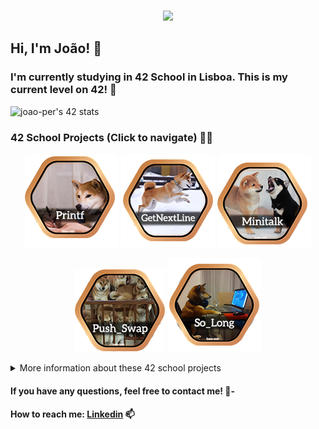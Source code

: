 <p align="center">
<br>
<img src="https://readme-typing-svg.herokuapp.com/?size=25&color=2586F7&center=true&vCenter=true&lines=Welcome+to+my+Github">
</a>

## Hi, I'm João! 🤝

### I'm currently studying in 42 School in Lisboa. This is my current level on 42! 🙏

![joao-per's 42 stats](https://badge.mediaplus.ma/levi/joao-per?1337Badge=off&UM6P=off)

### 42 School Projects (Click to navigate) 🧑‍💻

<div align="center">

<a href="https://github.com/joao-per/printf">![42 Printf](https://github.com/joao-per/joao-per/blob/main/Badges/Printf.png)</a>
<a href="https://github.com/joao-per/get_next_line">![42 GNL](https://github.com/joao-per/joao-per/blob/main/Badges/GetNextLine.png)</a>
<a href="https://github.com/joao-per/minitalk">![42 Minitalk](https://github.com/joao-per/joao-per/blob/main/Badges/Minitalk.png)</a>

</div>

<div align="center">

<a href="https://github.com/joao-per/Push_Swap">![42 PushSwap](https://github.com/joao-per/joao-per/blob/main/Badges/Push_Swap.png)</a>
<a href="https://github.com/joao-per/So_Long">![42 So_Long](https://github.com/joao-per/joao-per/blob/main/Badges/So_Long.png)</a>

</div>
<details>
<summary>More information about these 42 school projects</summary>

| Project                                                  |  Language  | Grade| Description                                                           |
|----------------------------------------------------------|------------|------|-----------------------------------------------------------------------|
| [libft](https://github.com/joao-per/libft)               | C          | 125% | Create a library of basic functions.                                  |
| [GNL](https://github.com/joao-per/get_next_line)         | C          | 125% | Read a single line from a file descriptor, can be used in a loop.     |
| [ft_printf](https://github.com/joao-per/ft_printf)       | C          | 100% | Recode the standard C library function, printf.                       |
| born2beroot                                              | Shell, CLI | 110% | Create a virtual machine to host a Debian server.                     |
| [minitalk](https://github.com/joao-per/minitalk)         | C          | 125% | Make 2 terminals talk.                                                |
| [push_swap](https://github.com/joao-per/push_swap)       | C          | 125% | Sort Numbers in a stack.                                              |

</details>


#### If you have any questions, feel free to contact me! 💌-
#### How to reach me: [Linkedin](https://www.linkedin.com/in/pereirajoão/) 📫

